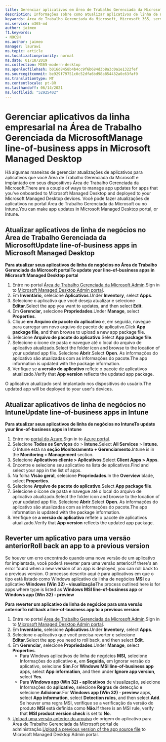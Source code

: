 ```yaml
---
title: Gerenciar aplicativos em Área de Trabalho Gerenciada da Microsoft
description: Informações sobre como atualizar aplicativos de linha de negócios implantados para Área de Trabalho Gerenciada da Microsoft dispositivos
keywords: Área de Trabalho Gerenciada da Microsoft, Microsoft 365, serviço, documentação
ms.service: m365-md
author: jaimeo
f1.keywords:
- NOCSH
ms.author: jaimeo
manager: laurawi
ms.topic: article
ms.localizationpriority: normal
ms.date: 01/18/2019
ms.collection: M365-modern-desktop
ms.openlocfilehash: b016d8458b4b4cc9f6b684d3b8a3c0a1e1322fef
ms.sourcegitcommit: be929f79751c0c52dfa6bd98a854432a0c63faf0
ms.translationtype: MT
ms.contentlocale: pt-BR
ms.lasthandoff: 06/14/2021
ms.locfileid: "52925402"
---
```

# <a name="manage-line-of-business-apps-in-microsoft-managed-desktop"></a><span data-ttu-id="5bba6-104">Gerenciar aplicativos da linha empresarial na Área de Trabalho Gerenciada da Microsoft</span><span class="sxs-lookup"><span data-stu-id="5bba6-104">Manage line-of-business apps in Microsoft Managed Desktop</span></span>

<!--Application management -->

<span data-ttu-id="5bba6-105">Há algumas maneiras de gerenciar atualizações de aplicativos para aplicativos que você Área de Trabalho Gerenciada da Microsoft e implantado em seus dispositivos Área de Trabalho Gerenciada da Microsoft.</span><span class="sxs-lookup"><span data-stu-id="5bba6-105">There are a couple of ways to manage app updates for apps that you've onboarded to Microsoft Managed Desktop and deployed to your Microsoft Managed Desktop devices.</span></span> <span data-ttu-id="5bba6-106">Você pode fazer atualizações de aplicativos no portal Área de Trabalho Gerenciada da Microsoft ou no Intune.</span><span class="sxs-lookup"><span data-stu-id="5bba6-106">You can make app updates in Microsoft Managed Desktop portal, or Intune.</span></span> 

<span id="update-app-mmd" />

## <a name="update-line-of-business-apps-in-microsoft-managed-desktop"></a><span data-ttu-id="5bba6-107">Atualizar aplicativos de linha de negócios no Área de Trabalho Gerenciada da Microsoft</span><span class="sxs-lookup"><span data-stu-id="5bba6-107">Update line-of-business apps in Microsoft Managed Desktop</span></span>

<span data-ttu-id="5bba6-108">**Para atualizar seus aplicativos de linha de negócios no Área de Trabalho Gerenciada da Microsoft portal**</span><span class="sxs-lookup"><span data-stu-id="5bba6-108">**To update your line-of-business apps in Microsoft Managed Desktop portal**</span></span>
1. <span data-ttu-id="5bba6-109">Entre no portal [Área de Trabalho Gerenciada da Microsoft Admin](https://aka.ms/mmdportal).</span><span class="sxs-lookup"><span data-stu-id="5bba6-109">Sign in to [Microsoft Managed Desktop Admin portal](https://aka.ms/mmdportal).</span></span>
2. <span data-ttu-id="5bba6-110">Em **Inventário,** selecione **Aplicativos**.</span><span class="sxs-lookup"><span data-stu-id="5bba6-110">Under **Inventory**, select **Apps**.</span></span>  
3. <span data-ttu-id="5bba6-111">Selecione o aplicativo que você deseja atualizar e selecione **Editar**.</span><span class="sxs-lookup"><span data-stu-id="5bba6-111">Select the app you want to updates, and then select **Edit**.</span></span>
4. <span data-ttu-id="5bba6-112">Em **Gerenciar,** selecione **Propriedades**.</span><span class="sxs-lookup"><span data-stu-id="5bba6-112">Under **Manage**, select **Properties**.</span></span> 
5. <span data-ttu-id="5bba6-113">Clique **em Arquivo de pacote do aplicativo** e, em seguida, navegue para carregar um novo arquivo de pacote de aplicativo.</span><span class="sxs-lookup"><span data-stu-id="5bba6-113">Click **App package file**, and then browse to upload a new app package file.</span></span>
6. <span data-ttu-id="5bba6-114">Selecione **Arquivo de pacote do aplicativo**.</span><span class="sxs-lookup"><span data-stu-id="5bba6-114">Select **App package file**.</span></span>
7. <span data-ttu-id="5bba6-115">Selecione o ícone de pasta e navegue até o local do arquivo de aplicativo atualizado.</span><span class="sxs-lookup"><span data-stu-id="5bba6-115">Select the folder icon and browse to the location of your updated app file.</span></span> <span data-ttu-id="5bba6-116">Selecione **Abrir**.</span><span class="sxs-lookup"><span data-stu-id="5bba6-116">Select **Open**.</span></span> <span data-ttu-id="5bba6-117">As informações do aplicativo são atualizadas com as informações do pacote.</span><span class="sxs-lookup"><span data-stu-id="5bba6-117">The app information is updated with the package information.</span></span>
8. <span data-ttu-id="5bba6-118">Verifique se **a versão do aplicativo** reflete o pacote de aplicativos atualizado.</span><span class="sxs-lookup"><span data-stu-id="5bba6-118">Verify that **App version** reflects the updated app package.</span></span> 

<span data-ttu-id="5bba6-119">O aplicativo atualizado será implantado nos dispositivos do usuário.</span><span class="sxs-lookup"><span data-stu-id="5bba6-119">The updated app will be deployed to your user's devices.</span></span>

<span id="update-app-intune" />

## <a name="update-line-of-business-apps-in-intune"></a><span data-ttu-id="5bba6-120">Atualizar aplicativos de linha de negócios no Intune</span><span class="sxs-lookup"><span data-stu-id="5bba6-120">Update line-of-business apps in Intune</span></span>

<span data-ttu-id="5bba6-121">**Para atualizar seus aplicativos de linha de negócios no Intune**</span><span class="sxs-lookup"><span data-stu-id="5bba6-121">**To update your line-of-business apps in Intune**</span></span>
1. <span data-ttu-id="5bba6-122">Entre no [portal do Azure.](https://portal.azure.com)</span><span class="sxs-lookup"><span data-stu-id="5bba6-122">Sign in to [Azure portal](https://portal.azure.com).</span></span>
2. <span data-ttu-id="5bba6-123">Selecione **Todos os Serviços** do  >  **Intune**.</span><span class="sxs-lookup"><span data-stu-id="5bba6-123">Select **All Services** > **Intune**.</span></span> <span data-ttu-id="5bba6-124">O Intune está na **seção Monitoramento + Gerenciamento.**</span><span class="sxs-lookup"><span data-stu-id="5bba6-124">Intune is in the **Monitoring + Management** section.</span></span>
3. <span data-ttu-id="5bba6-125">Selecione **Aplicativos cliente > Aplicativos**.</span><span class="sxs-lookup"><span data-stu-id="5bba6-125">Select **Client Apps > Apps**.</span></span>
4. <span data-ttu-id="5bba6-126">Encontre e selecione seu aplicativo na lista de aplicativos.</span><span class="sxs-lookup"><span data-stu-id="5bba6-126">Find and select your app in the list of apps.</span></span>
5. <span data-ttu-id="5bba6-127">Na folha **Visão geral,** selecione **Propriedades**.</span><span class="sxs-lookup"><span data-stu-id="5bba6-127">In the **Overview** blade, select **Properties**.</span></span>
6. <span data-ttu-id="5bba6-128">Selecione **Arquivo de pacote do aplicativo**.</span><span class="sxs-lookup"><span data-stu-id="5bba6-128">Select **App package file**.</span></span>
7. <span data-ttu-id="5bba6-129">Selecione o ícone de pasta e navegue até o local do arquivo de aplicativo atualizado.</span><span class="sxs-lookup"><span data-stu-id="5bba6-129">Select the folder icon and browse to the location of your updated app file.</span></span> <span data-ttu-id="5bba6-130">Selecione **Abrir**.</span><span class="sxs-lookup"><span data-stu-id="5bba6-130">Select **Open**.</span></span> <span data-ttu-id="5bba6-131">As informações do aplicativo são atualizadas com as informações do pacote.</span><span class="sxs-lookup"><span data-stu-id="5bba6-131">The app information is updated with the package information.</span></span>
8. <span data-ttu-id="5bba6-132">Verifique se **a versão do aplicativo** reflete o pacote de aplicativos atualizado.</span><span class="sxs-lookup"><span data-stu-id="5bba6-132">Verify that **App version** reflects the updated app package.</span></span>

<span id="roll-back-app-mmd" />

## <a name="roll-back-an-app-to-a-previous-version"></a><span data-ttu-id="5bba6-133">Reverter um aplicativo para uma versão anterior</span><span class="sxs-lookup"><span data-stu-id="5bba6-133">Roll back an app to a previous version</span></span>

<span data-ttu-id="5bba6-134">Se houver um erro encontrado quando uma nova versão de um aplicativo for implantada, você poderá reverter para uma versão anterior.</span><span class="sxs-lookup"><span data-stu-id="5bba6-134">If there's an error found when a new version of an app is deployed, you can roll back to a previous version.</span></span> <span data-ttu-id="5bba6-135">O processo descrito aqui é para aplicativos em que o tipo está listado como Windows aplicativo de linha de negócios **MSI** ou aplicativo **Windows (Win 32) - visualização**</span><span class="sxs-lookup"><span data-stu-id="5bba6-135">The process outlined here is for apps where type is listed as **Windows MSI line-of-business app** or **Windows app (Win 32) - preview**</span></span>

<span data-ttu-id="5bba6-136">**Para reverter um aplicativo de linha de negócios para uma versão anterior**</span><span class="sxs-lookup"><span data-stu-id="5bba6-136">**To roll back a line-of-business app to a previous version**</span></span>

1. <span data-ttu-id="5bba6-137">Entre no portal [Área de Trabalho Gerenciada da Microsoft Admin](https://aka.ms/mmdportal).</span><span class="sxs-lookup"><span data-stu-id="5bba6-137">Sign in to [Microsoft Managed Desktop Admin portal](https://aka.ms/mmdportal).</span></span>
2. <span data-ttu-id="5bba6-138">Em **Inventário,** selecione **Aplicativos**.</span><span class="sxs-lookup"><span data-stu-id="5bba6-138">Under **Inventory**, select **Apps**.</span></span>  
3. <span data-ttu-id="5bba6-139">Selecione o aplicativo que você precisa reverter e selecione **Editar**.</span><span class="sxs-lookup"><span data-stu-id="5bba6-139">Select the app you need to roll back, and then select **Edit**.</span></span>
4. <span data-ttu-id="5bba6-140">Em **Gerenciar,** selecione **Propriedades**.</span><span class="sxs-lookup"><span data-stu-id="5bba6-140">Under **Manage**, select **Properties**.</span></span> 
    - <span data-ttu-id="5bba6-141">Para Windows aplicativos de linha de negócios **MSI,** selecione Informações do aplicativo **e,** em **Seguida,** em Ignorar versão do aplicativo, selecione **Sim**.</span><span class="sxs-lookup"><span data-stu-id="5bba6-141">For **Windows MSI line-of-business app** apps, select **App information**, and then under **Ignore app version**, select **Yes**.</span></span>
    - <span data-ttu-id="5bba6-142">Para **Windows app (Win 32) - aplicativos** de visualização, selecione Informações do **aplicativo,** selecione **Regras** de detecção e selecione **Adicionar**.</span><span class="sxs-lookup"><span data-stu-id="5bba6-142">For **Windows app (Win 32) - preview** apps, select **App information**, select **Detection rules**, and then select **Add**.</span></span> 
    <span data-ttu-id="5bba6-143">Se houver uma regra MSI, verifique se a verificação da versão do produto **MSI** está definida como **Não**.</span><span class="sxs-lookup"><span data-stu-id="5bba6-143">If there is an MSI rule, verify that **MSI product version check** is set to **No**.</span></span>
5. <span data-ttu-id="5bba6-144">[Upload uma versão anterior do arquivo](../get-started/deploy-apps.md) de origem do aplicativo para Área de Trabalho Gerenciada da Microsoft portal de administração.</span><span class="sxs-lookup"><span data-stu-id="5bba6-144">[Upload a previous version of the app source file](../get-started/deploy-apps.md) to Microsoft Managed Desktop Admin portal.</span></span>  

